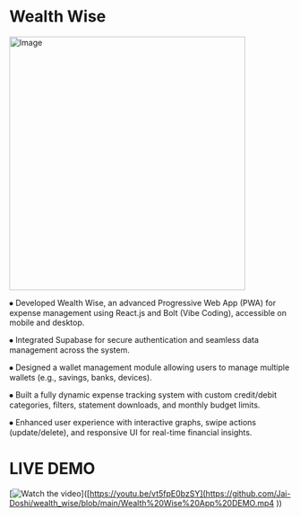 # Wealth Wise

<img width="421" height="452" alt="Image" src="https://github.com/user-attachments/assets/ad9f0511-45d4-4d47-8ff7-a4ec11e2fc8b" />

⦁	Developed Wealth Wise, an advanced Progressive Web App (PWA) for expense management using React.js and Bolt (Vibe Coding), accessible on mobile and desktop.

⦁	Integrated Supabase for secure authentication and seamless data management across the system.

⦁	Designed a wallet management module allowing users to manage multiple wallets (e.g., savings, banks, devices).

⦁	Built a fully dynamic expense tracking system with custom credit/debit categories, filters, statement downloads, and monthly budget limits.

⦁	Enhanced user experience with interactive graphs, swipe actions (update/delete), and responsive UI for real-time financial insights.

# LIVE DEMO

[![Watch the video](https://github.com/user-attachments/assets/ad9f0511-45d4-4d47-8ff7-a4ec11e2fc8b)]([https://youtu.be/vt5fpE0bzSY](https://github.com/Jai-Doshi/wealth_wise/blob/main/Wealth%20Wise%20App%20DEMO.mp4
))

